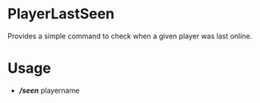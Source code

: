 # PlayerLastSeen

Provides a simple command to check when a given player was last online.

# Usage

* **_/seen_** playername
